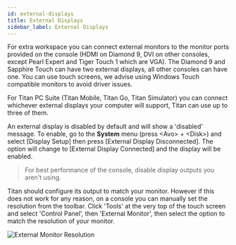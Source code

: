 ```yaml
---
id: external-displays
title: External Displays
sidebar_label: External Displays
---
```


For extra workspace you can connect external monitors to the monitor ports
provided on the console (HDMI on Diamond 9, DVI on other consoles, except Pearl Expert and Tiger Touch 1
which are VGA). The Diamond 9 and Sapphire
Touch can have two external displays, all other consoles can have one.
You can use touch screens, we advise using Windows Touch compatible
monitors to avoid driver issues.

For Titan PC Suite (Titan Mobile, Titan Go, Titan Simulator) you can connect whichever
external displays your computer will support, Titan can use up to three of them.

An external display is disabled by default and will show a \'disabled\'
message. To enable, go to the **System** menu (press \<Avo\> + \<Disk\>) and select \[Display Setup\]
then press \[External Display Disconnected\]. The option will change to
\[External Display Connected\] and the display will be enabled.

> For best performance of the console, disable display outputs you aren't
using.

Titan should configure its output to match your monitor. However if this
does not work for any reason, on a console you can manually set the resolution from the
toolbar. Click \'Tools\' at the very top of the touch screen and select
\'Control Panel\', then \'External Monitor\', then select the option to
match the resolution of your monitor.

![External Monitor Resolution](/docs/images/External-Monitor-Resolution.png)

